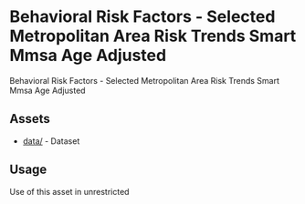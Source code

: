 



# Behavioral Risk Factors - Selected Metropolitan Area Risk Trends Smart Mmsa Age Adjusted


Behavioral Risk Factors - Selected Metropolitan Area Risk Trends Smart Mmsa Age Adjusted
## Assets
  
* [data/](data/) - Dataset
## Usage
  
Use of this asset in unrestricted